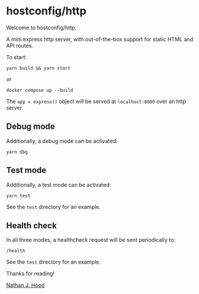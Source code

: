 # hostconfig/http
Welcome to hostconfig/http.

A mini express http server, with out-of-the-box support for static HTML and API routes.

To start:

```
yarn build && yarn start
```

*or*

```
docker compose up --build
```

The ```app = express()``` object will be served at ```localhost:8080``` over an http server.

## Debug mode

Additionally, a debug mode can be activated:

```
yarn dbg
```

## Test mode

Additionally, a test mode can be activated:

```
yarn test
```

See the ```test``` directory for an example.

## Health check

In all three modes, a healthcheck request will be sent periodically to:

```
/health
```

See the ```test``` directory for an example.

Thanks for reading!

[Nathan J. Hood](https://github.com/nathanjhood)
